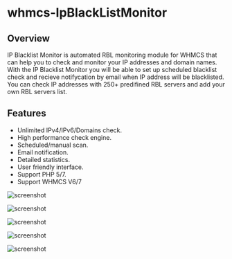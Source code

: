 # whmcs-IpBlackListMonitor

## Overview

IP Blacklist Monitor is automated RBL monitoring module for WHMCS that can help you to check and monitor your IP addresses and domain names.
With the IP Blacklist Monitor you will be able to set up scheduled blacklist check and recieve notifycation by email when IP address will be blacklisted.
You can check IP addresses with 250+ predifined RBL servers and add your own RBL servers list.

## Features

* Unlimited IPv4/IPv6/Domains check.
* High performance check engine.
* Scheduled/manual scan.
* Email notification.
* Detailed statistics.
* User friendly interface.
* Support PHP 5/7.
* Support WHMCS V6/7


![screenshot](https://raw.githubusercontent.com/roman-int3/WHMCS-IPBlackListMonitor/master/screenshots/WHMCS-IP-Black-List-Monitor.png)


![screenshot](https://raw.githubusercontent.com/roman-int3/WHMCS-IPBlackListMonitor/master/screenshots/WHMCS-IP-Black-List-Monitor1.png)


![screenshot](https://raw.githubusercontent.com/roman-int3/WHMCS-IPBlackListMonitor/master/screenshots/WHMCS-IP-Black-List-Monitor2.png)


![screenshot](https://raw.githubusercontent.com/roman-int3/WHMCS-IPBlackListMonitor/master/screenshots/WHMCS-IP-Black-List-Monitor3.png)


![screenshot](https://raw.githubusercontent.com/roman-int3/WHMCS-IPBlackListMonitor/master/screenshots/WHMCS-IP-Black-List-Monitor4.png)









